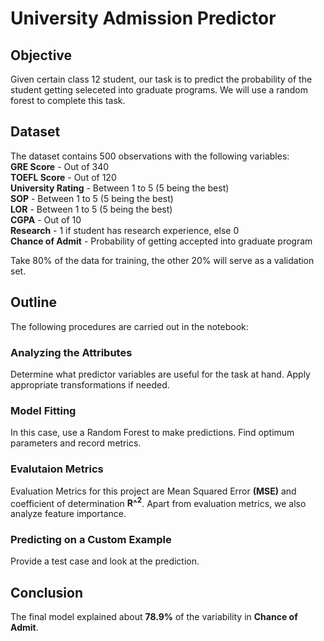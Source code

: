 # University Admission Predictor


## Objective  
Given certain class 12 student, our task is to predict the probability of the student getting seleceted into graduate programs. We will use a random forest to complete this task.

## Dataset
The dataset contains 500 observations with the following variables:  
**GRE Score** - Out of 340  
**TOEFL Score** - Out of 120  
**University Rating** - Between 1 to 5 (5 being the best)  
**SOP** - Between 1 to 5 (5 being the best)  
**LOR** - Between 1 to 5 (5 being the best)  
**CGPA** - Out of 10  
**Research** - 1 if student has research experience, else 0  
**Chance of Admit** - Probability of getting accepted into graduate program

Take 80% of the data for training, the other 20% will serve as a validation set.

## Outline  
The following procedures are carried out in the notebook:
### Analyzing the Attributes  
Determine what predictor variables are useful for the task at hand. Apply appropriate transformations if needed.
### Model Fitting
In this case, use a Random Forest to make predictions. Find optimum parameters and record metrics.
### Evalutaion Metrics
Evaluation Metrics for this project are Mean Squared Error **(MSE)** and coefficient of determination **R^<sup>2</sup>**. Apart from evaluation metrics, we also analyze feature importance. 
### Predicting on a Custom Example
Provide a test case and look at the prediction.

## Conclusion
The final model explained about **78.9%** of the variability in **Chance of Admit**.  




